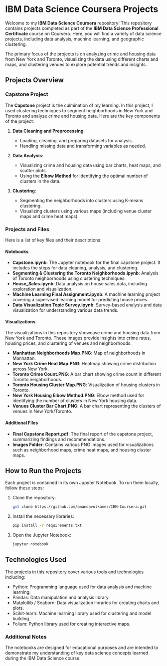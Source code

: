 # IBM Data Science Coursera Projects

Welcome to my **IBM Data Science Coursera** repository! This repository contains projects completed as part of the **IBM Data Science Professional Certificate** course on Coursera. Here, you will find a variety of data science projects, including data analysis, machine learning, and geographic clustering.

The primary focus of the projects is on analyzing crime and housing data from New York and Toronto, visualizing the data using different charts and maps, and clustering venues to explore potential trends and insights.

## Projects Overview

### Capstone Project
The **Capstone** project is the culmination of my learning. In this project, I used clustering techniques to segment neighborhoods in New York and Toronto and analyze crime and housing data. Here are the key components of the project:

1. **Data Cleaning and Preprocessing**:
   - Loading, cleaning, and preparing datasets for analysis.
   - Handling missing data and transforming variables as needed.

2. **Data Analysis**:
   - Visualizing crime and housing data using bar charts, heat maps, and scatter plots.
   - Using the **Elbow Method** for identifying the optimal number of clusters in the data.

3. **Clustering**:
   - Segmenting the neighborhoods into clusters using K-means clustering.
   - Visualizing clusters using various maps (including venue cluster maps and crime heat maps).
   
### Projects and Files
Here is a list of key files and their descriptions:

#### Notebooks
- **Capstone.ipynb**: The Jupyter notebook for the final capstone project. It includes the steps for data cleaning, analysis, and clustering.
- **Segmenting & Clustering the Toronto Neighborhoods.ipynb**: Analysis of Toronto neighborhoods using clustering techniques.
- **House_Sales.ipynb**: Data analysis on house sales data, including exploration and visualization.
- **Machine Learning Final Assignment.ipynb**: A machine learning project covering a supervised learning model for predicting house prices.
- **Data Visualization Topic Survey.ipynb**: Survey-based analysis and data visualization for understanding various data trends.

#### Visualizations
The visualizations in this repository showcase crime and housing data from New York and Toronto. These images provide insights into crime rates, housing prices, and clustering of venues and neighborhoods.

- **Manhattan Neighborhoods Map.PNG**: Map of neighborhoods in Manhattan.
- **New York Crime Heat Map.PNG**: Heatmap showing crime distribution across New York.
- **Toronto Crime Count.PNG**: A bar chart showing crime count in different Toronto neighborhoods.
- **Toronto Housing Cluster Map.PNG**: Visualization of housing clusters in Toronto.
- **New York Housing Elbow Method.PNG**: Elbow method used for identifying the number of clusters in New York housing data.
- **Venues Cluster Bar Chart.PNG**: A bar chart representing the clusters of venues in New York/Toronto.

#### Additional Files
- **Final Capstone Report.pdf**: The final report of the capstone project, summarizing findings and recommendations.
- **Images Folder**: Contains various PNG images used for visualizations such as neighborhood maps, crime heat maps, and housing cluster maps.

## How to Run the Projects

Each project is contained in its own Jupyter Notebook. To run them locally, follow these steps:

1. Clone the repository:
   ```bash
   git clone https://github.com/amandavolkamer/IBM-Coursera.git
   
2. Install the necessary libraries:
   ```bash
   pip install -r requirements.txt

4. Open the Jupyter Notebook:
   ```bash
   jupyter notebook

## Technologies Used 
The projects in this repository cover various tools and technologies including: 
- Python: Programming language used for data analysis and machine learning.
- Pandas: Data manipulation and analysis library.
- Matplotlib / Seaborn: Data visualization libraries for creating charts and plots.
- Scikit-learn: Machine learning library used for clustering and model building.
- Folium: Python library used for creating interactive maps.

### Additional Notes 
The notebooks are designed for educational purposes and are intended to demonstrate my understanding of key data science concepts learned during the IBM Data Science course.
